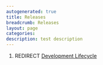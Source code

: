 ```yaml
---
autogenerated: true
title: Releases
breadcrumb: Releases
layout: page
categories: 
description: test description
---
```


1.  REDIRECT [Development Lifecycle](Development_Lifecycle)
